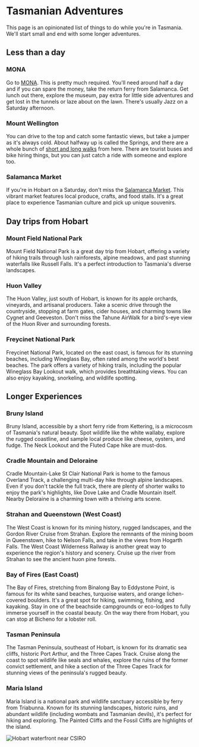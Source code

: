 # Tasmanian Adventures

This page is an opinionated list of things to do while you're in Tasmania. We'll start small
and end with some longer adventures.

## Less than a day

### MONA

Go to [MONA](https://mona.net.au/visit). This is pretty much required. You'll need
around half a day and if you can spare the money, take the return ferry from
Salamanca. Get lunch out there, explore the museum, pay extra for little side
adventures and get lost in the tunnels or laze about on the lawn. There's
usually Jazz on a Saturday afternoon.

### Mount Wellington

You can drive to the top and catch some fantastic views, but take a jumper as it's
always cold. About halfway up is called the Springs, and there are a whole bunch
of [short and long walks](https://tastrails.com/category/location/hobart-and-surrounding/wellington-park/)
from here. There are tourist buses and bike hiring things, but you can just catch
a ride with someone and explore too.

### Salamanca Market

If you're in Hobart on a Saturday, don't miss the
[Salamanca Market](https://www.salamancamarket.com.au/). This vibrant market features
local produce, crafts, and food stalls. It's a great place to experience Tasmanian
culture and pick up unique souvenirs.

## Day trips from Hobart

### Mount Field National Park

Mount Field National Park is a great day trip from Hobart, offering a variety of
hiking trails through lush rainforests, alpine meadows, and past stunning waterfalls
like Russell Falls. It's a perfect introduction to Tasmania's diverse landscapes.

### Huon Valley

The Huon Valley, just south of Hobart, is known for its apple orchards, vineyards,
and artisanal producers. Take a scenic drive through the countryside, stopping at
farm gates, cider houses, and charming towns like Cygnet and Geeveston. Don't miss
the Tahune AirWalk for a bird's-eye view of the Huon River and surrounding forests.

### Freycinet National Park

Freycinet National Park, located on the east coast, is famous for its stunning
beaches, including Wineglass Bay, often rated among the world's best beaches.
The park offers a variety of hiking trails, including the popular Wineglass Bay
Lookout walk, which provides breathtaking views. You can also enjoy kayaking,
snorkeling, and wildlife spotting.

## Longer Experiences

### Bruny Island

Bruny Island, accessible by a short ferry ride from Kettering, is a microcosm
of Tasmania's natural beauty. Spot wildlife like the white wallaby, explore
the rugged coastline, and sample local produce like cheese, oysters, and fudge.
The Neck Lookout and the Fluted Cape hike are must-dos.

### Cradle Mountain and Deloraine

Cradle Mountain-Lake St Clair National Park is home to the famous Overland Track,
a challenging multi-day hike through alpine landscapes. Even if you don't tackle
the full track, there are plenty of shorter walks to enjoy the park's highlights,
like Dove Lake and Cradle Mountain itself. Nearby Deloraine is a charming town
with a thriving arts scene.

### Strahan and Queenstown (West Coast)

The West Coast is known for its mining history, rugged landscapes, and the Gordon River
Cruise from Strahan. Explore the remnants of the mining boom in Queenstown, hike
to Nelson Falls, and take in the views from Hogarth Falls. The West Coast Wilderness
Railway is another great way to experience the region's history and scenery. Cruise
up the river from Strahan to see the ancient huon pine forests.

### Bay of Fires (East Coast)

The Bay of Fires, stretching from Binalong Bay to Eddystone Point, is famous for its
white sand beaches, turquoise waters, and orange lichen-covered boulders. It's a great
spot for hiking, swimming, fishing, and kayaking. Stay in one of the beachside campgrounds
or eco-lodges to fully immerse yourself in the coastal beauty. On the way there from Hobart,
you can stop at Bicheno for a lobster roll.

### Tasman Peninsula

The Tasman Peninsula, southeast of Hobart, is known for its dramatic sea cliffs, historic
Port Arthur, and the Three Capes Track. Cruise along the coast to spot wildlife like seals
and whales, explore the ruins of the former convict settlement, and hike a section of the
Three Capes Track for stunning views of the peninsula's rugged beauty.

### Maria Island

Maria Island is a national park and wildlife sanctuary accessible by ferry from
Triabunna. Known for its stunning landscapes, historic ruins, and abundant wildlife
(including wombats and Tasmanian devils), it's perfect for hiking and exploring.
The Painted Cliffs and the Fossil Cliffs are highlights of the island.

![Hobart waterfront near CSIRO](/imgs/csiro-waterfront.jpeg)
